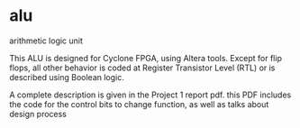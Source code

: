 # alu
arithmetic logic unit

This ALU is designed for Cyclone FPGA, using Altera tools. Except for flip flops, all other behavior is coded at Register Transistor Level (RTL) or is described using Boolean logic.

A complete description is given in the Project 1 report pdf. this PDF includes the code for the control bits to change function, as well as talks about design process
